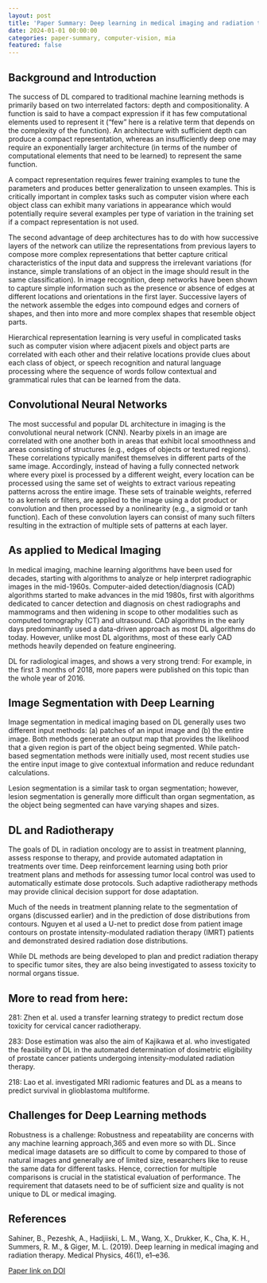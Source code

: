 ```yaml
---
layout: post
title: 'Paper Summary: Deep learning in medical imaging and radiation therapy'
date: 2024-01-01 00:00:00
categories: paper-summary, computer-vision, mia
featured: false
---
```


## Background and Introduction

The success of DL compared to traditional machine learning methods is primarily based on two interrelated factors: depth and compositionality. A function is said to have a compact expression if it has few computational elements used to represent it (“few” here is a relative term that depends on the complexity of the function). An architecture with sufficient depth can produce a compact representation, whereas an insufficiently deep one may require an exponentially larger architecture (in terms of the number of computational elements that need to be learned) to represent the same function.

A compact representation requires fewer training examples to tune the parameters and produces better generalization to unseen examples. This is critically important in complex tasks such as computer vision where each object class can exhibit many variations in appearance which would potentially require several examples per type of variation in the training set if a compact representation is not used. 

The second advantage of deep architectures has to do with how successive layers of the network can utilize the representations from previous layers to compose more complex representations that better capture critical characteristics of the input data and suppress the irrelevant variations (for instance, simple translations of an object in the image should result in the same classification). In image recognition, deep networks have been shown to capture simple information such as the presence or absence of edges at different locations and orientations in the first layer. Successive layers of the network assemble the edges into compound edges and corners of shapes, and then into more and more complex shapes that resemble object parts. 

Hierarchical representation learning is very useful in complicated tasks such as computer vision where adjacent pixels and object parts are correlated with each other and their relative locations provide clues about each class of object, or speech recognition and natural language processing where the sequence of words follow contextual and grammatical rules that can be learned from the data.

## Convolutional Neural Networks

The most successful and popular DL architecture in imaging is the convolutional neural network (CNN). Nearby pixels in an image are correlated with one another both in areas that exhibit local smoothness and areas consisting of structures (e.g., edges of objects or textured regions). These correlations typically manifest themselves in different parts of the same image. Accordingly, instead of having a fully connected network where every pixel is processed by a different weight, every location can be processed using the same set of weights to extract various repeating patterns across the entire image. These sets of trainable weights, referred to as kernels or filters, are applied to the image using a dot product or convolution and then processed by a nonlinearity (e.g., a sigmoid or tanh function). Each of these convolution layers can consist of many such filters resulting in the extraction of multiple sets of patterns at each layer.

## As applied to Medical Imaging 

In medical imaging, machine learning algorithms have been used for decades, starting with algorithms to analyze or help interpret radiographic images in the mid-1960s. Computer-aided detection/diagnosis (CAD) algorithms started to make advances in the mid 1980s, first with algorithms dedicated to cancer detection and diagnosis on chest radiographs and mammograms and then widening in scope to other modalities such as computed tomography (CT) and ultrasound. CAD algorithms in the early days predominantly used a data-driven approach as most DL algorithms do today. However, unlike most DL algorithms, most of these early CAD methods heavily depended on feature engineering.

DL for radiological images, and shows a very strong trend: For example, in the first 3 months of 2018, more papers were published on this topic than the whole year of 2016.

## Image Segmentation with Deep Learning

Image segmentation in medical imaging based on DL generally uses two different input methods: (a) patches of an input image and (b) the entire image. Both methods generate an output map that provides the likelihood that a given region is part of the object being segmented. While patch-based segmentation methods were initially used, most recent studies use the entire input image to give contextual information and reduce redundant calculations.

Lesion segmentation is a similar task to organ segmentation; however, lesion segmentation is generally more difficult than organ segmentation, as the object being segmented can have varying shapes and sizes.

## DL and Radiotherapy

The goals of DL in radiation oncology are to assist in treatment planning, assess response to therapy, and provide automated adaptation in treatments over time. Deep reinforcement learning using both prior treatment plans and methods for assessing tumor local control was used to automatically estimate dose protocols. Such adaptive radiotherapy methods may provide clinical decision support for dose adaptation.

Much of the needs in treatment planning relate to the segmentation of organs (discussed earlier) and in the prediction of dose distributions from contours. Nguyen et al used a U-net to predict dose from patient image contours on prostate intensity-modulated radiation therapy (IMRT) patients and demonstrated desired radiation dose distributions.

While DL methods are being developed to plan and predict radiation therapy to specific tumor sites, they are also being investigated to assess toxicity to normal organs tissue. 

## More to read from here:

281: Zhen et al. used a transfer learning strategy to predict rectum dose toxicity for cervical cancer radiotherapy.

283: Dose estimation was also the aim of Kajikawa et al. who investigated the feasibility of DL in the automated determination of dosimetric eligibility of prostate cancer patients undergoing intensity-modulated radiation therapy.

218: Lao et al. investigated MRI radiomic features and DL as a means to predict survival in glioblastoma multiforme.

## Challenges for Deep Learning methods

Robustness is a challenge: Robustness and repeatability are concerns with any machine learning approach,365 and even more so with DL. Since medical image datasets are so difficult to come by compared to those of natural images and generally are of limited size, researchers like to reuse the same data for different tasks. Hence, correction for multiple comparisons is crucial in the statistical evaluation of performance. The requirement that datasets need to be of sufficient size and quality is not unique to DL or medical imaging.


References
------

Sahiner, B., Pezeshk, A., Hadjiiski, L. M., Wang, X., Drukker, K., Cha, K. H., Summers, R. M., & Giger, M. L. (2019). Deep learning in medical imaging and radiation therapy. Medical Physics, 46(1), e1–e36. 

[Paper link on DOI](https://doi.org/10.1002/mp.13264)
